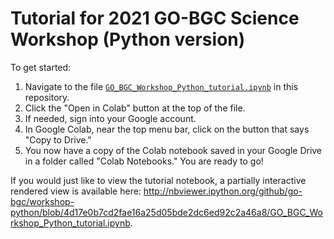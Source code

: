 # Tutorial for 2021 GO-BGC Science Workshop (Python version)

To get started:

1. Navigate to the file [`GO_BGC_Workshop_Python_tutorial.ipynb`](https://github.com/go-bgc/workshop-python/blob/main/GO_BGC_Workshop_Python_tutorial.ipynb) in this repository.
2. Click the "Open in Colab" button at the top of the file.
3. If needed, sign into your Google account.
4. In Google Colab, near the top menu bar, click on the button that says "Copy to Drive."
5. You now have a copy of the Colab notebook saved in your Google Drive in a folder called "Colab Notebooks." You are ready to go!

If you would just like to view the tutorial notebook, a partially interactive rendered view is available here: http://nbviewer.ipython.org/github/go-bgc/workshop-python/blob/4d17e0b7cd2fae16a25d05bde2dc6ed92c2a46a8/GO_BGC_Workshop_Python_tutorial.ipynb.
